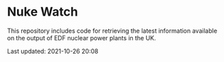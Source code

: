 # Nuke Watch

This repository includes code for retrieving the latest information available on the output of EDF nuclear power plants in the UK.

Last updated: 2021-10-26 20:08